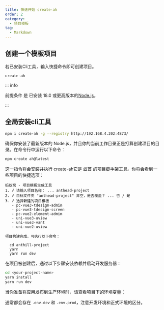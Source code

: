 ```yaml
---
title: 快速开始 create-ah
order: 2
category:
  - 项目模板
tag:
  - Markdown
---
```


## 创建一个模板项目

若已安装Cli工具，输入快捷命令即可创建项目。
```sh
create-ah
```

::: info

前提条件 是 已安装 18.0 或更高版本的[Node.js](https://nodejs.org/en)。

:::

## 全局安装cli工具

```sh
npm i create-ah -g --registry http://192.168.4.202:4873/
```

确保你安装了最新版本的 Node.js，并且你的当前工作目录正是打算创建项目的目录。在命令行中运行以下命令：
```sh
npm create ah@latest
```
这一指令将会安装并执行 create-ah它是 蚁首 的项目脚手架工具。你将会看到一些项目的快捷选项：

```
蚂蚁窝 - 项目模板生成工具
1. √ 请输入项目名称： ... anthead-project
2. √ 目标文件夹 "anthead-project" 非空，是否覆盖？ ... 否 / 是
3. √ 选择新建的项目模板
   - pc-vue3-tdesign-admin
   - pc-vue3-tdesign-screen
   - pc-vue2-element-admin
   - uni-vue3-uview
   - uni-vue3-vant
   - uni-vue2-uview
   
项目构建完成，可执行以下命令：

  cd anthill-project
  yarn
  yarn run dev
```

在项目被创建后，通过以下步骤安装依赖并启动开发服务器：
```sh
cd <your-project-name>
yarn install
yarn run dev
```
当你准备将应用发布到生产环境时，请查看项目下的环境变量：

通常都会存在 `.env.dev` 和 `.env.prod`，注意开发环境和正式环境的区分。
